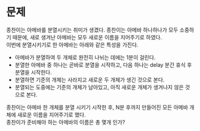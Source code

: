# 문제

종찬이는 아메바를 분열시키는 취미가 생겼다. 종찬이는 아메바 하나하나가 모두 소중하기 때문에, 새로 생겨난 아메바는 모두 새로운 이름을 지어주기로 하였다.  
이번에 분열시키기로 한 아메바는 아래와 같은 특성을 가진다.

- 아메바가 분열하여 두 개체로 완전히 나뉘는 데에는 1분이 걸린다.
- 분열한 아메바 중 하나는 곧바로 분열을 시작하고, 다음 하나는 delay 분간 휴식 후 분열을 시작한다.
- 분열하면 기준의 개체는 사라지고 새로운 두 개체가 생긴 것으로 본다.
- 분열되는 도중에는 기준의 개체가 남아있고, 아직 새로운 개체가 생겨나지 않은 것으로 본다.

종찬이는 아메바 한 개체를 분열 시키기 시작한 후, N분 후까지 만들어진 모든 아메바 개체에 새로운 이름을 지어주기로 했다.  
종찬이가 준비해야 하는 아메바의 이름은 총 몇개 인가?

